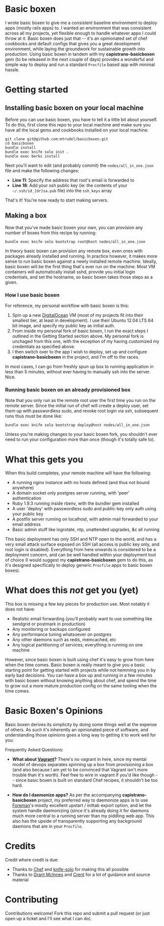 # Basic boxen

I wrote basic boxen to give me a consistent baseline environment to deploy apps
(mostly rails apps) to. I wanted an environment that was consistent across all my projects, yet
flexible enough to handle whatever apps I could throw at it. Basic boxen does just
that -- it's an opinionated set of chef cookbooks and default configs that gives
you a great development environment, while laying the groundwork for
sustainable growth into production. Using basic boxen in tandem with my
**capistrano-basicboxen** gem (to be released in the next couple of days) provides
a wonderful and simple way to deploy and run a standard `Procfile` based app with
minimal hassle.

# Getting started

## Installing basic boxen on your local machine

Before you can use basic boxen, you have to tell it a little bit about yourself. To do
this, first clone this repo to your local machine and make sure you have all the local
gems and cookbooks installed on your local machine:

    git clone git@github.com:mtrudel/basicboxen.git
    cd basicboxen
    bundle install
    bundle exec knife solo init .
    bundle exec berks install

Next you'll want to edit (and probably commit) the `nodes/all_in_one.json` file
and make the following changes:

* **Line 11**: Specify the address that root's email is forwarded to
* **Line 18**: Add your ssh public key (ie: the contents of your `~/.ssh/id_[dr]sa.pub` file)
  into the `ssh_keys` array

That's it! You're now ready to start making servers.

## Making a box

Now that you've made basic boxen your own, you can provision any number of boxes from this 
recipe by running:

    bundle exec knife solo bootstrap root@host nodes/all_in_one.json

In theory basic boxen can provision any remote box, even ones with packages already 
installed and running. In practice however, it makes more sense to run basic boxen against 
a newly installed remote machine. Ideally, basic boxen will be the first thing that's ever 
run on the machine. Most VM containers will automatically install sshd, provide you initial
login credentials, and set the hostname, so basic boxen takes those steps as a given.

### How I use basic boxen

For reference, my personal workflow with basic boxen is this:

1. Spin up a new [DigitalOcean](https://www.digitalocean.com/?refcode=4bae360cbe43) VM (most
   of my projects fit into their smallest tier, at least in development). I use their Ubuntu 
   12.04 LTS 64 bit image, and specify my public key as initial auth.
2. From inside my personal fork of basic boxen, I run the exact steps 
   I outlined in the Getting Started section above. My personal fork is unchaged from this one, 
   with the exception of my having customized my credentials as specified above.
3. I then switch over to the app I wish to deploy, set up and configure **capistrano-basicboxen** 
   in the project, and I'm off to the races.

In most cases, I can go from freshly spun up box to running application in less than 5 minutes, 
without ever having to manually ssh into the server. Nice.

### Running basic boxen on an already provisioned box

Note that you only run as the remote root user the first time you run on the
remote server. Since the initial run of chef will create a deploy user, set them up
with passwordless sudo, and revoke root login via ssh, subsequent runs thus must
be done like:

    bundle exec knife solo bootstrap deploy@host nodes/all_in_one.json

Unless you're making changes to your basic boxen fork, you shouldn't ever need
to run your configuration more than once (though it's totally safe to).

# What this gets you

When this build completes, your remote machine will have the following:

* A running nginx instance with no hosts defined (and thus not bound anywhere)
* A domain socket only postgres server running, with 'peer' authentication
* Ruby 1.9.3 running inside rbenv, with the bundler gem installed
* A user 'deploy' with passwordless sudo and public-key only auth using your
  public key
* A postfix server running on localhost, with admin mail forwarded to your email
  address
* Basic admin stuff like logrotate, ntp, unattended upgrades, &c all running

This basic deployment has only SSH and NTP open to the world, and has a very
small attack surface exposed on SSH (all access is public key only, and root
login is disabled). Everything from here onwards is considered to be
a deployment concern, and can be well handled within your deployment tool of
choice (I would suggest my **capistrano-basicboxen** gem to do this, as it's
designed specifically to deploy generic `Procfile` apps to basic boxen boxes).

# What does this *not* get you (yet)

This box is missing a few key pieces for production use. Most notably it does
not have:

* Realistic email forwarding (you'll probably want to use something like
  sendgrid or postmark in production)
* Any monitoring or backups configured
* Any performance tuning whatsoever on postgres
* Any other daemons such as redis, memcached, etc
* Any logical partitioning of services; everything is running on one machine

However, since basic boxen is built using chef it's easy to grow from here when
the time comes. Basic boxen is really meant to give you a basic starting point for 
getting started with projects while not hemming you in by early bad decisions. 
You can have a box up and running in a few minutes with basic boxen without
knowing anything about chef, and spend the time to grow out a more mature
production config on the same tooling when the time comes.

# Basic Boxen's Opinions

Basic boxen derives its simplicity by doing some things well at the expense of 
others. As such it's inherently an opinionated piece of software, and understanding
those opinions goes a long way to getting it to work well for you:

Frequently Asked Questions:

* **What about [Vagrant](http://www.vagrantup.com/)?** There's no vagrant in here, since my 
  mental model of devops separates spinning up a box from provisioning a box (and also 
  because I am yet to be convinced that Vagrant isn't more trouble than it's worth). Feel
  free to wire in vagrant if you'd like though -- since basic boxen is built on standard
  Chef recipes, it shouldn't be too hard.

* **How do I daemonize apps?** As per the accompanying **capistrano-basicboxen** project, my
  preferred way to daemonize apps is to use [Foreman](https://github.com/ddollar/foreman)'s 
  mostly excellent upstart / inittab export option, and let the system handle daemonizing (since
  it's already doing it for daemons much more central to a running server than my piddling web
  app. This also has the upside of transparently supporting any background daemons that are in 
  your `Procfile`.

# Credits

Credit where credit is due:

* Thanks to [Chef](http://www.opscode.com/chef/) and [knife-solo](http://matschaffer.github.io/knife-solo/) for making this all possible
* Thanks to [Grant McInnes](https://github.com/gmcinnes) and [Crent](https://github.com/bjubinville) for a lot of guidance
  and source material

# Contributing

Contributions welcome! Fork this repo and submit a pull request (or just open up a ticket and I'll see what I can do).
